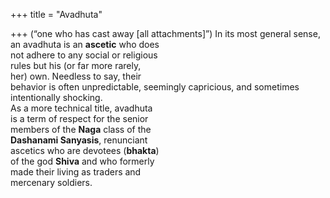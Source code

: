 +++
title = "Avadhuta"

+++
(“one who has cast away [all attachments]”) In its most general sense,  
an avadhuta is an **ascetic** who does  
not adhere to any social or religious  
rules but his (or far more rarely,  
her) own. Needless to say, their  
behavior is often unpredictable, seemingly capricious, and sometimes  
intentionally shocking.  
As a more technical title, avadhuta  
is a term of respect for the senior  
members of the **Naga** class of the  
**Dashanami Sanyasis**, renunciant  
ascetics who are devotees (**bhakta**)  
of the god **Shiva** and who formerly  
made their living as traders and  
mercenary soldiers.